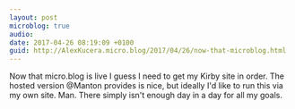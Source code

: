 ```yaml
---
layout: post
microblog: true
audio: 
date: 2017-04-26 08:19:09 +0100
guid: http://AlexKucera.micro.blog/2017/04/26/now-that-microblog.html
---
```

Now that micro.blog is live I guess I need to get my Kirby site in order. The hosted version @Manton provides is nice, but ideally I'd like to run this via my own site. Man. There simply isn't enough day in a day for all my goals.
